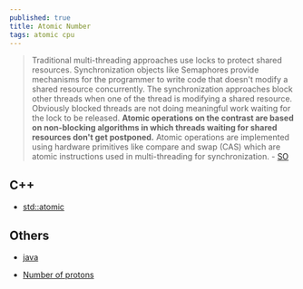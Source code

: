 ```yaml
---
published: true
title: Atomic Number
tags: atomic cpu
---
```

> Traditional multi-threading approaches use locks to protect shared resources. Synchronization objects like Semaphores provide mechanisms for the programmer to write code that doesn't modify a shared resource concurrently. The synchronization approaches block other threads when one of the thread is modifying a shared resource. Obviously blocked threads are not doing meaningful work waiting for the lock to be released.
**Atomic operations on the contrast are based on non-blocking algorithms in which threads waiting for shared resources don't get postponed.** Atomic operations are implemented using hardware primitives like compare and swap (CAS) which are atomic instructions used in multi-threading for synchronization. - [SO](https://stackoverflow.com/questions/26816313/java-what-is-an-atomic-number/26817146#26817146)

## C++
- [std::atomic](https://en.cppreference.com/w/cpp/atomic/atomic)

## Others
- [java](https://stackoverflow.com/questions/26816313/java-what-is-an-atomic-number#26816340)

- [Number of protons](https://en.wikipedia.org/wiki/Atomic_number)
